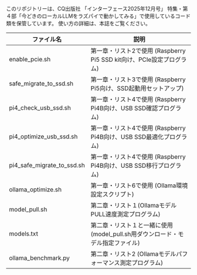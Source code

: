 このリポジトリーは、CQ出版社 「インターフェース2025年12月号」 特集・第４部「今どきのローカルLLMをラズパイで動かしてみる」で使用しているコード類を保管しています。
使い方の詳細は、本誌をご覧ください。

| ファイル名 | 説明 |
|-------------|------|
| enable_pcie.sh | 第一章・リスト2で使用 (Raspberry Pi5 SSD kit向け、PCIe設定プログラム) |
| safe_migrate_to_ssd.sh | 第一章・リスト3で使用 (Raspberry Pi5向け、SSD起動用セットアップ) |
| pi4_check_usb_ssd.sh | 第一章・リスト4で使用 (Raspberry Pi4B向け、USB SSD確認プログラム) |
| pi4_optimize_usb_ssd.sh | 第一章・リスト4で使用 (Raspberry Pi4B向け、USB SSD最適化プログラム) |
| pi4_safe_migrate_to_ssd.sh | 第一章・リスト4で使用 (Raspberry Pi4B向け、USB SSD移行プログラム) |
| ollama_optimize.sh | 第一章・リスト6で使用 (Ollama環境設定スクリプト) |
| model_pull.sh | 第二章・リスト１(OllamaモデルPULL速度測定プログラム) |
| models.txt | 第二章・リスト１と一緒に使用(model_pull.sh用ダウンロード・モデル指定ファイル) |
| ollama_benchmark.py | 第二章・リスト2 (Ollamaモデルパフォーマンス測定プログラム) |

